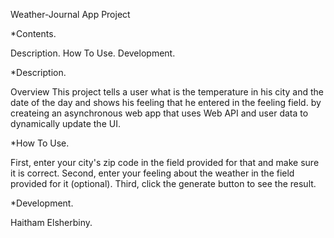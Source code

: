 Weather-Journal App Project

   *Contents.

Description.
How To Use.
Development.
     
 
   *Description.

Overview This project tells a user what is the temperature in his city and the date of the day and shows his feeling that he entered in the feeling field. by createing an asynchronous web app that uses Web API and user data to dynamically update the UI.


   *How To Use.

First, enter your city's zip code in the field provided for that and make sure it is correct.
Second, enter your feeling about the weather in the field provided for it (optional).
Third, click the generate button to see the result.


   *Development.

Haitham Elsherbiny.

